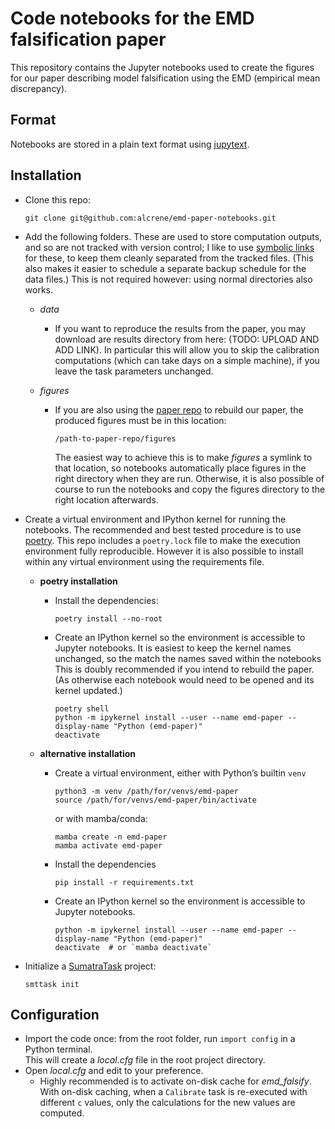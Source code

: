 # Code notebooks for the EMD falsification paper

This repository contains the Jupyter notebooks used to create the figures for our paper describing model falsification using the EMD (empirical mean discrepancy).

## Format

Notebooks are stored in a plain text format using [jupytext](https://jupytext.readthedocs.io/).

## Installation

* Clone this repo:

      git clone git@github.com:alcrene/emd-paper-notebooks.git

* Add the following folders.
  These are used to store computation outputs, and so are not tracked with version control; I like to use [symbolic links](https://linuxhandbook.com/symbolic-link-linux/) for these, to keep them cleanly separated from the tracked files. (This also makes it easier to schedule a separate backup schedule for the data files.)
  This is not required however: using normal directories also works.

  - _data_
    + If you want to reproduce the results from the paper, you may download are results directory from here: (TODO: UPLOAD AND ADD LINK). In particular this will allow you to skip the calibration computations (which can take days on a simple machine), if you leave the task parameters unchanged.

  - _figures_
    + If you are also using the [paper repo](https://github.com/alcrene/emd-paper) to rebuild our paper, the produced figures must be in this location:
    
          /path-to-paper-repo/figures

      The easiest way to achieve this is to make _figures_ a symlink to that location, so notebooks automatically place figures in the right directory when they are run. Otherwise, it is also possible of course to run the notebooks and copy the figures directory to the right location afterwards.

* Create a virtual environment and IPython kernel for running the notebooks.
  The recommended and best tested procedure is to use [poetry](https://python-poetry.org/docs/#installation). This repo includes a `poetry.lock` file to make the execution environment fully reproducible.
  However it is also possible to install within any virtual environment using the requirements file.
  
  - **poetry installation**
  
    + Install the dependencies:
  
          poetry install --no-root
        
    + Create an IPython kernel so the environment is accessible to Jupyter notebooks.
      It is easiest to keep the kernel names unchanged, so the match the names saved within the notebooks
      This is doubly recommended if you intend to rebuild the paper. (As otherwise each notebook would need to be opened and its kernel updated.)
    
          poetry shell
          python -m ipykernel install --user --name emd-paper --display-name "Python (emd-paper)"        
          deactivate

  - **alternative installation**
  
    + Create a virtual environment, either with Python’s builtin `venv` 
    
          python3 -m venv /path/for/venvs/emd-paper
          source /path/for/venvs/emd-paper/bin/activate
    
    
      or with mamba/conda:
    
          mamba create -n emd-paper
          mamba activate emd-paper
          
    + Install the dependencies
    
          pip install -r requirements.txt
          
    + Create an IPython kernel so the environment is accessible to Jupyter notebooks.
    
          python -m ipykernel install --user --name emd-paper --display-name "Python (emd-paper)"        
          deactivate  # or `mamba deactivate`

* Initialize a [SumatraTask](https://sumatratask.readthedocs.io/) project:

      smttask init

## Configuration

- Import the code once: from the root folder, run `import config` in a Python terminal.  
  This will create a *local.cfg* file in the root project directory.
- Open *local.cfg* and edit to your preference.
  - Highly recommended is to activate on-disk cache for *emd_falsify*. With on-disk caching, when a `Calibrate` task is re-executed with different `c` values, only the calculations for the new values are computed.


